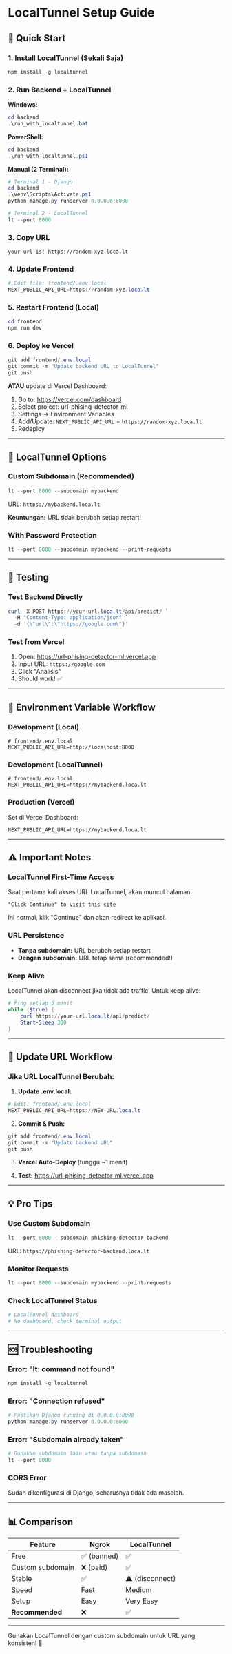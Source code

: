 # LocalTunnel Setup Guide

## 🚀 Quick Start

### 1. Install LocalTunnel (Sekali Saja)
```powershell
npm install -g localtunnel
```

### 2. Run Backend + LocalTunnel

**Windows:**
```powershell
cd backend
.\run_with_localtunnel.bat
```

**PowerShell:**
```powershell
cd backend
.\run_with_localtunnel.ps1
```

**Manual (2 Terminal):**
```powershell
# Terminal 1 - Django
cd backend
.\venv\Scripts\Activate.ps1
python manage.py runserver 0.0.0.0:8000

# Terminal 2 - LocalTunnel
lt --port 8000
```

### 3. Copy URL
```
your url is: https://random-xyz.loca.lt
```

### 4. Update Frontend
```powershell
# Edit file: frontend/.env.local
NEXT_PUBLIC_API_URL=https://random-xyz.loca.lt
```

### 5. Restart Frontend (Local)
```powershell
cd frontend
npm run dev
```

### 6. Deploy ke Vercel
```powershell
git add frontend/.env.local
git commit -m "Update backend URL to LocalTunnel"
git push
```

**ATAU** update di Vercel Dashboard:
1. Go to: https://vercel.com/dashboard
2. Select project: url-phising-detector-ml
3. Settings → Environment Variables
4. Add/Update: `NEXT_PUBLIC_API_URL` = `https://random-xyz.loca.lt`
5. Redeploy

---

## 🔧 LocalTunnel Options

### Custom Subdomain (Recommended)
```powershell
lt --port 8000 --subdomain mybackend
```
URL: `https://mybackend.loca.lt`

**Keuntungan:** URL tidak berubah setiap restart!

### With Password Protection
```powershell
lt --port 8000 --subdomain mybackend --print-requests
```

---

## 🧪 Testing

### Test Backend Directly
```powershell
curl -X POST https://your-url.loca.lt/api/predict/ `
  -H "Content-Type: application/json" `
  -d '{\"url\":\"https://google.com\"}'
```

### Test from Vercel
1. Open: https://url-phising-detector-ml.vercel.app
2. Input URL: `https://google.com`
3. Click "Analisis"
4. Should work! ✅

---

## 📝 Environment Variable Workflow

### Development (Local)
```env
# frontend/.env.local
NEXT_PUBLIC_API_URL=http://localhost:8000
```

### Development (LocalTunnel)
```env
# frontend/.env.local
NEXT_PUBLIC_API_URL=https://mybackend.loca.lt
```

### Production (Vercel)
Set di Vercel Dashboard:
```
NEXT_PUBLIC_API_URL=https://mybackend.loca.lt
```

---

## ⚠️ Important Notes

### LocalTunnel First-Time Access
Saat pertama kali akses URL LocalTunnel, akan muncul halaman:
```
"Click Continue" to visit this site
```

Ini normal, klik "Continue" dan akan redirect ke aplikasi.

### URL Persistence
- **Tanpa subdomain:** URL berubah setiap restart
- **Dengan subdomain:** URL tetap sama (recommended!)

### Keep Alive
LocalTunnel akan disconnect jika tidak ada traffic. Untuk keep alive:
```powershell
# Ping setiap 5 menit
while ($true) { 
    curl https://your-url.loca.lt/api/predict/ 
    Start-Sleep 300 
}
```

---

## 🔄 Update URL Workflow

### Jika URL LocalTunnel Berubah:

1. **Update .env.local:**
```powershell
# Edit: frontend/.env.local
NEXT_PUBLIC_API_URL=https://NEW-URL.loca.lt
```

2. **Commit & Push:**
```powershell
git add frontend/.env.local
git commit -m "Update backend URL"
git push
```

3. **Vercel Auto-Deploy** (tunggu ~1 menit)

4. **Test:** https://url-phising-detector-ml.vercel.app

---

## 💡 Pro Tips

### Use Custom Subdomain
```powershell
lt --port 8000 --subdomain phishing-detector-backend
```
URL: `https://phishing-detector-backend.loca.lt`

### Monitor Requests
```powershell
lt --port 8000 --subdomain mybackend --print-requests
```

### Check LocalTunnel Status
```powershell
# LocalTunnel dashboard
# No dashboard, check terminal output
```

---

## 🆘 Troubleshooting

### Error: "lt: command not found"
```powershell
npm install -g localtunnel
```

### Error: "Connection refused"
```powershell
# Pastikan Django running di 0.0.0.0:8000
python manage.py runserver 0.0.0.0:8000
```

### Error: "Subdomain already taken"
```powershell
# Gunakan subdomain lain atau tanpa subdomain
lt --port 8000
```

### CORS Error
Sudah dikonfigurasi di Django, seharusnya tidak ada masalah.

---

## 📊 Comparison

| Feature | Ngrok | LocalTunnel |
|---------|-------|-------------|
| Free | ✅ (banned) | ✅ |
| Custom subdomain | ❌ (paid) | ✅ |
| Stable | ✅ | ⚠️ (disconnect) |
| Speed | Fast | Medium |
| Setup | Easy | Very Easy |
| **Recommended** | ❌ | ✅ |

---

Gunakan LocalTunnel dengan custom subdomain untuk URL yang konsisten! 🎯
